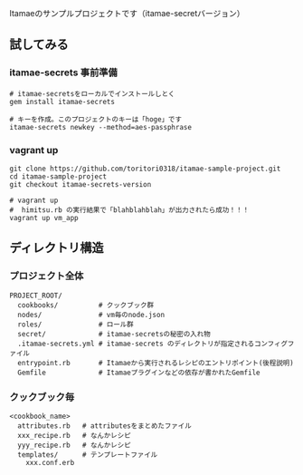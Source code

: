 Itamaeのサンプルプロジェクトです（itamae-secretバージョン）

## 試してみる

### itamae-secrets 事前準備

```
# itamae-secretsをローカルでインストールしとく
gem install itamae-secrets

# キーを作成。このプロジェクトのキーは「hoge」です
itamae-secrets newkey --method=aes-passphrase
```

### vagrant up

```
git clone https://github.com/toritori0318/itamae-sample-project.git
cd itamae-sample-project
git checkout itamae-secrets-version

# vagrant up
#  himitsu.rb の実行結果で「blahblahblah」が出力されたら成功！！！
vagrant up vm_app
```

## ディレクトリ構造

### プロジェクト全体

```
PROJECT_ROOT/
  cookbooks/          # クックブック群
  nodes/              # vm毎のnode.json
  roles/              # ロール群
  secret/             # itamae-secretsの秘密の入れ物
  .itamae-secrets.yml # itamae-secrets のディレクトリが指定されるコンフィグファイル
  entrypoint.rb       # Itamaeから実行されるレシピのエントリポイント(後程説明)
  Gemfile             # Itamaeプラグインなどの依存が書かれたGemfile
```

### クックブック毎

```
<cookbook_name>
  attributes.rb   # attributesをまとめたファイル
  xxx_recipe.rb   # なんかレシピ
  yyy_recipe.rb   # なんかレシピ
  templates/      # テンプレートファイル
    xxx.conf.erb
```
